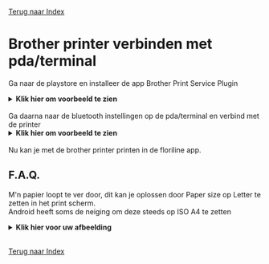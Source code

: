 [Terug naar Index](https://github.com/florisoft/User.Manuals/blob/main/CLOUD%20APPLICATIONS/Floriline%20Express/Start.md)  
# Brother printer verbinden met pda/terminal  

Ga naar de playstore en installeer de app Brother Print Service Plugin  
<details>
    <summary><b>Klik hier om voorbeeld te zien</b></summary>
    <img src="Pictures\AnyDesk_JC1wwGf5IJ.gif" >
</details><br>
Ga daarna naar de bluetooth instellingen op de pda/terminal en verbind met de printer  
<details>
    <summary><b>Klik hier om voorbeeld te zien</b></summary>
    <img src="Pictures\AnyDesk_QCDh411SZf.gif" >
</details><br>
Nu kan je met de brother printer printen in de floriline app.  

## F.A.Q.  
M'n papier loopt te ver door, dit kan je oplossen door Paper size op Letter te zetten in het print scherm.  
Android heeft soms de neiging om deze steeds op ISO A4 te zetten  
<details>
    <summary><b>Klik hier voor uw afbeelding</b></summary>
    <img src="Pictures\AnyDesk_m5RERUd5Jn.png" >
</details><br>  

[Terug naar Index](https://github.com/florisoft/User.Manuals/blob/main/CLOUD%20APPLICATIONS/Floriline%20Express/Start.md)  
